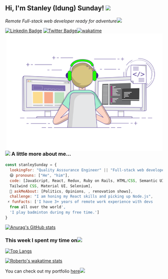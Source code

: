 <h2> Hi, I'm Stanley (Idung) Sunday! <img src="https://media.giphy.com/media/26Fxy3Iz1ari8oytO/giphy.gif" width="70"></h2>
<p><em>Remote Full-stack web developer ready for adventure</em><img src="https://media.giphy.com/media/XGma2iRIHTKkwqRkFl/giphy.gif" width="50"></p>

[![Linkedin Badge](https://img.shields.io/badge/-Stanley%20Sunday-blue?style=flat-square&logo=Linkedin&logoColor=white&link=https://www.linkedin.com/in/sundaystanley56/)](https://www.linkedin.com/in/sundaystanley56/)
[![Twitter Badge](https://img.shields.io/badge/-@idung_stanley_-1ca0f1?style=flat-square&labelColor=1ca0f1&logo=twitter&logoColor=white&link=https://twitter.com/IdungStanley)](https://twitter.com/IdungStanley)[![wakatime](https://wakatime.com/badge/user/909dbd3a-7288-43ba-a40a-85182df68521.svg)](https://wakatime.com/@909dbd3a-7288-43ba-a40a-85182df68521)
<img align="right" alt="GIF" src="https://raw.githubusercontent.com/devSouvik/devSouvik/master/gif3.gif" width="500"/>

### <img src="https://media.giphy.com/media/kbVuid1Ak3uEHJUMVO/giphy.gif" width="50"> A little more about me...  

```javascript
const stanleySunday = {
  lookingFor: "Quality Asssurance Engineer" || "Full-stack web developer",
  😄 pronouns: ["He", "him"],
  code: [JavaScript, React, Redux, Ruby on Rails, HTML/CSS, Semantic UI, Bootstrap, 
  Tailwind CSS, Material UI, Selenium],
  💬 askMeAbout: [Politics, Opinions, , renovation shows],
  challenge: "I am honing my React skills and picking up Node.js",
 ⚡ funFacts: ['I have 3+ years of remote work experience with devs 
  from all over the world', 
  'I play badminton during my free time.']
}
```
[![Anurag's GitHub stats](https://github-readme-stats.vercel.app/api?username=idungstanley)](https://github.com/idungstanley/github-readme-stats)

### This week I spent my time on<img src="https://media.giphy.com/media/SvQzkTQb3ZwKcj1QTO/giphy.gif" width="40">

<!--START_SECTION:waka-->
[![Top Langs](https://github-readme-stats.vercel.app/api/top-langs/?username=idungstanley)](https://github.com/idungstanley/github-readme-stats)

[![Roberto's wakatime stats](https://github-readme-stats.vercel.app/api/wakatime?username=idungstanley)](https://github.com/idungstanley/github-readme-stats)

<!--END_SECTION:waka-->



<p>You can check out my portfolio <a href="https://idungstanley.github.io/portfolio/">here</a><img src="https://media.giphy.com/media/cKPse5DZaptID3YAMK/giphy.gif" width="60"></p>

<!--
**idungstanley/idungstanley** is a ✨ _special_ ✨ repository because its `README.md` (this file) appears on your GitHub profile.

Here are some ideas to get you started:

- 🔭 I’m currently working on ...
- 🌱 I’m currently learning ...
- 👯 I’m looking to collaborate on ...
- 🤔 I’m looking for help with ...
- 💬 Ask me about ...
- 📫 How to reach me: ...
-  Pronouns: ...
-  Fun fact: ...
<p>Latest Blog Posts<img src="https://media.giphy.com/media/THICzXhqZItpoFX7aD/giphy.gif" width="55"></p>
-->
